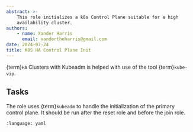```yaml
---
abstract: >-
    This role initializes a k8s Control Plane suitable for a high
    availability cluster.
authors:
    - name: Xander Harris
      email: xandertheharris@gmail.com
date: 2024-07-24
title: K8S HA Control Plane Init
---
```


{term}`HA` Clusters with Kubeadm is helped with use of the tool
{term}`kube-vip`.

## Tasks

The role uses {term}`kubeadm` to handle the initialization of the primary
control plane. It should be run after the reset role and before the join role.

```{literalinclude} /roles/init/tasks/main.yml
:language: yaml
```

```{sectionauthor} Xander Harris <xandertheharris@gmail.com>
```
